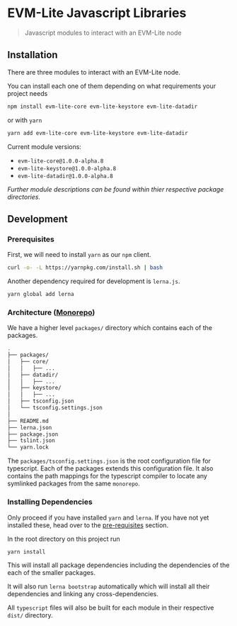 # EVM-Lite Javascript Libraries

> Javascript modules to interact with an EVM-Lite node

## Installation

There are three modules to interact with an EVM-Lite node.

You can install each one of them depending on what requirements your project needs

```bash
npm install evm-lite-core evm-lite-keystore evm-lite-datadir
```

or with `yarn`

```bash
yarn add evm-lite-core evm-lite-keystore evm-lite-datadir
```

Current module versions:

-   `evm-lite-core@1.0.0-alpha.8`
-   `evm-lite-keystore@1.0.0-alpha.8`
-   `evm-lite-datadir@1.0.0-alpha.8`

_Further module descriptions can be found within thier respective package directories._

## Development

### Prerequisites

First, we will need to install `yarn` as our `npm` client.

```bash
curl -o- -L https://yarnpkg.com/install.sh | bash
```

Another dependency required for development is `lerna.js`.

```bash
yarn global add lerna
```

### Architecture ([Monorepo](https://en.wikipedia.org/wiki/Monorepo))

We have a higher level `packages/` directory which contains each of the packages.

```bash
.
├── packages/
│   ├── core/
│   │   ├── ...
│   ├── datadir/
│   │   ├── ...
│   ├── keystore/
│   │   ├── ...
│   ├── tsconfig.json
│   └── tsconfig.settings.json
│
├── README.md
├── lerna.json
├── package.json
├── tslint.json
└── yarn.lock
```

The `packages/tsconfig.settings.json` is the root configuration file for typescript. Each of the packages extends this configuration file. It also contains the path mappings for the typescript compiler to locate any symlinked packages from the same `monorepo`.

### Installing Dependencies

Only proceed if you have installed `yarn` and `lerna`. If you have not yet installed these, head over to the [pre-requisites](#Prerequisites) section.

In the root directory on this project run

```bash
yarn install
```

This will install all package dependencies including the dependencies of the each of the smaller packages.

It will also run `lerna bootstrap` automatically which will install all their dependencies and linking any cross-dependencies.

All `typescript` files will also be built for each module in their respective `dist/` directory.
